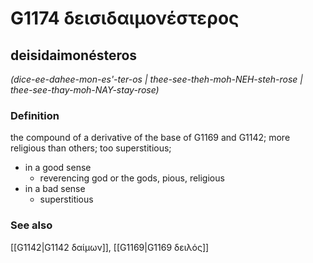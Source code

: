# G1174 δεισιδαιμονέστερος

## deisidaimonésteros

_(dice-ee-dahee-mon-es'-ter-os | thee-see-theh-moh-NEH-steh-rose | thee-see-thay-moh-NAY-stay-rose)_

### Definition

the compound of a derivative of the base of G1169 and G1142; more religious than others; too superstitious; 

- in a good sense
  - reverencing god or the gods, pious, religious
- in a bad sense
  - superstitious

### See also

[[G1142|G1142 δαίμων]], [[G1169|G1169 δειλός]]
